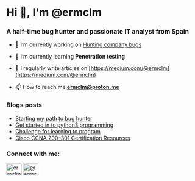 <h1 align="left">Hi 👋, I'm @ermclm</h1>
<h3 align="left">A half-time bug hunter and passionate IT analyst from Spain</h3>


- 🔭 I’m currently working on [Hunting company bugs](https://www.hackerone.com)

- 🌱 I’m currently learning **Penetration testing**

- 📝 I regularly write articles on [https://medium.com/@ermclm](https://medium.com/@ermclm)

- 📫 How to reach me **ermclm@proton.me**

### Blogs posts
<!-- BLOG-POST-LIST:START -->
- [Starting my path to bug hunter](https://ermclm.medium.com/starting-my-path-to-bug-hunter-16ac700f3084?source=rss-17f91d76a837------2)
- [Get started in to python3 programming](https://ermclm.medium.com/getting-started-in-python-3-programming-bf89ea603bb?source=rss-17f91d76a837------2)
- [Challenge for learning to program](https://ermclm.medium.com/how-to-learn-programming-in-100-days-e06bbad53fbd?source=rss-17f91d76a837------2)
- [Cisco CCNA 200–301 Certification Resources](https://ermclm.medium.com/cisco-ccna-200-301-certification-resources-f88bd3161b1?source=rss-17f91d76a837------2)
<!-- BLOG-POST-LIST:END -->

<h3 align="left">Connect with me:</h3>
<p align="left">
<a href="https://twitter.com/ermclm" target="blank"><img align="center" src="https://raw.githubusercontent.com/rahuldkjain/github-profile-readme-generator/master/src/images/icons/Social/twitter.svg" alt="ermclm" height="30" width="40" /></a>
<a href="https://medium.com/@ermclm" target="blank"><img align="center" src="https://raw.githubusercontent.com/rahuldkjain/github-profile-readme-generator/master/src/images/icons/Social/medium.svg" alt="@ermclm" height="30" width="40" /></a>
</p>
